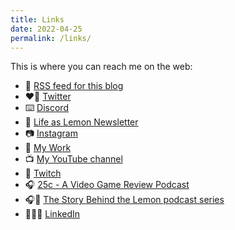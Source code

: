 ```yaml
---
title: Links
date: 2022-04-25
permalink: /links/
---
```


This is where you can reach me on the web:

* 📖 [RSS feed for this blog](https://chrisenns.com/feed.xml)
* ❤️‍🔥 [Twitter](https://www.twitter.com/ichris)
* ⌨️ [Discord](https://discordapp.com/users/iChris#5728)
* 📧 [Life as Lemon Newsletter](https://buttondown.email/ichris)
* 📷 [Instagram](https://www.instagram.com/lemonpodcasting/)
* 🍋 [My Work](https://www.lemonproductions.ca)
* 📺 [My YouTube channel](https://www.youtube.com/c/lemonproductionsca)
* 👾 [Twitch](https://www.twitch.tv/lemonpodcasting)
* 🎧 [25c - A Video Game Review Podcast](https://25c.goodstuff.network/subscribe)
* 🎧🍋 [The Story Behind the Lemon podcast series](https://podcast.lemonproductions.ca/subscribe)
* 👨🏼‍💼 [LinkedIn](https://www.linkedin.com/in/chrisenns/)